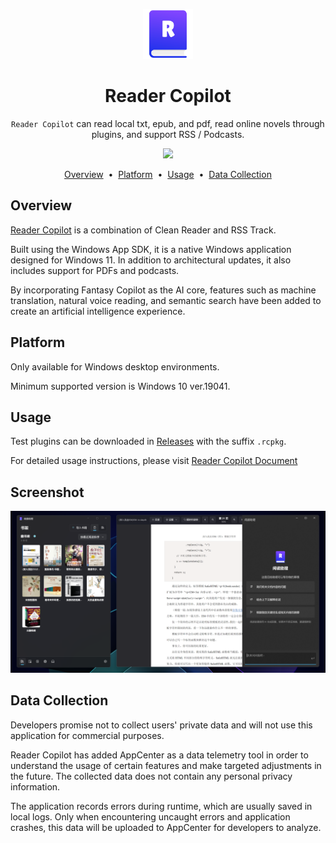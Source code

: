 <p align="center">
  <img src="assets/logo.svg" width="80" alt="Reader Copilot logo" />
</p>

<div align="center">

# Reader Copilot

`Reader Copilot` can read local txt, epub, and pdf, read online novels through plugins, and support RSS / Podcasts.

<p align="center">
    <a title="Get From Microsoft Store" href="https://www.microsoft.com/store/apps/9PFZCKRHW0BC?launch=true&mode=full" target="_blank">
        <picture>
            <source srcset="https://get.microsoft.com/images/en-US%20light.svg" media="(prefers-color-scheme: dark)" />
            <source srcset="https://get.microsoft.com/images/en-US%20dark.svg" media="(prefers-color-scheme: light), (prefers-color-scheme: no-preference)" />
            <img src="https://get.microsoft.com/images/en-US%20dark.svg" width=144 />
        </picture>
    </a>
</p>

</div>
<p align="center">
<a href="#overview">Overview</a> &nbsp;&bull;&nbsp;
<a href="#platform">Platform</a> &nbsp;&bull;&nbsp;
<a href="#usage">Usage</a> &nbsp;&bull;&nbsp;
<a href="#data-collection">Data Collection</a>
</p>

## Overview

[Reader Copilot](https://www.microsoft.com/store/apps/9PFZCKRHW0BC) is a combination of Clean Reader and RSS Track.

Built using the Windows App SDK, it is a native Windows application designed for Windows 11. In addition to architectural updates, it also includes support for PDFs and podcasts.

By incorporating Fantasy Copilot as the AI core, features such as machine translation, natural voice reading, and semantic search have been added to create an artificial intelligence experience.

## Platform

Only available for Windows desktop environments.

Minimum supported version is Windows 10 ver.19041.

## Usage

Test plugins can be downloaded in [Releases](https://github.com/Richasy/ReaderCopilot.Public/releases) with the suffix `.rcpkg`.

For detailed usage instructions, please visit [Reader Copilot Document](https://readercopilot.richasy.com/docs)

## Screenshot

![Screenshot](./assets/screenshot.png)

## Data Collection

Developers promise not to collect users' private data and will not use this application for commercial purposes.

Reader Copilot has added AppCenter as a data telemetry tool in order to understand the usage of certain features and make targeted adjustments in the future. The collected data does not contain any personal privacy information.

The application records errors during runtime, which are usually saved in local logs. Only when encountering uncaught errors and application crashes, this data will be uploaded to AppCenter for developers to analyze.